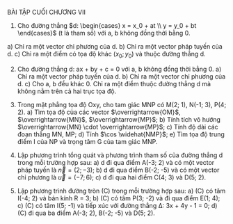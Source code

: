 BÀI TẬP CUỐI CHƯƠNG VII

1. Cho đường thẳng $d: \begin{cases} x = x_0 + at \\ y = y_0 + bt \end{cases}$ (t là tham số) với a, b không đồng thời bằng 0.

a) Chỉ ra một vector chỉ phương của d.
b) Chỉ ra một vector pháp tuyến của d.
c) Chỉ ra một điểm có tọa độ khác $(x_0; y_0)$ và thuộc đường thẳng d.

2. Cho đường thẳng d: ax + by + c = 0 với a, b không đồng thời bằng 0.
a) Chỉ ra một vector pháp tuyến của d.
b) Chỉ ra một vector chỉ phương của d.
c) Cho a, b đều khác 0. Chỉ ra một điểm thuộc đường thẳng d mà không nằm trên cả hai trục tọa độ.

3. Trong mặt phẳng tọa độ Oxy, cho tam giác MNP có M(2; 1), N(-1; 3), P(4; 2).
a) Tìm tọa độ của các vector $\overrightarrow{OM}$, $\overrightarrow{MN}$, $\overrightarrow{MP}$;
b) Tính tích vô hướng $\overrightarrow{MN} \cdot \overrightarrow{MP}$;
c) Tính độ dài các đoạn thẳng MN, MP;
d) Tính $\cos \widehat{NMP}$;
e) Tìm tọa độ trung điểm I của NP và trọng tâm G của tam giác MNP.

4. Lập phương trình tổng quát và phương trình tham số của đường thẳng d trong mỗi trường hợp sau:
a) d đi qua điểm A(-3; 2) và có một vector pháp tuyến là $\vec{n} = (2; -3)$;
b) d đi qua điểm B(-2; -5) và có một vector chỉ phương là $\vec{u} = (-7; 6)$;
c) d đi qua hai điểm C(4; 3) và D(5; 2).

5. Lập phương trình đường tròn (C) trong mỗi trường hợp sau:
a) (C) có tâm I(-4; 2) và bán kính R = 3;
b) (C) có tâm P(3; -2) và đi qua điểm E(1; 4);
c) (C) có tâm I(5; -1) và tiếp xúc với đường thẳng Δ: 3x + 4y - 1 = 0;
d) (C) đi qua ba điểm A(-3; 2), B(-2; -5) và D(5; 2).